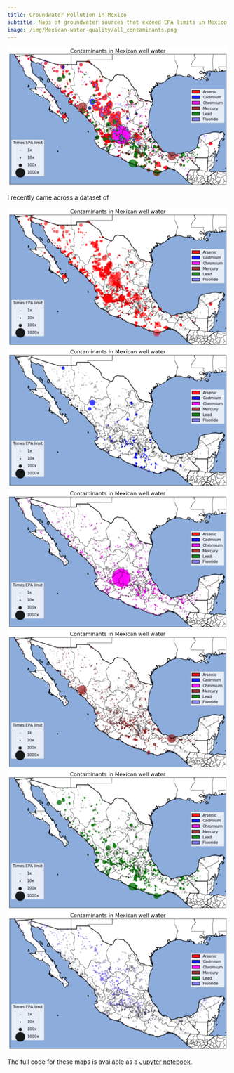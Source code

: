 ```yaml
---
title: Groundwater Pollution in Mexico
subtitle: Maps of groundwater sources that exceed EPA limits in Mexico
image: /img/Mexican-water-quality/all_contaminants.png
---
```


![All contaminants](/img/Mexican-water-quality/all_contaminants.png)

I recently came across a dataset of 

![Arsenic](/img/Mexican-water-quality/arsenic.png)
![Cadmium](/img/Mexican-water-quality/cadmium.png)
![Chromium](/img/Mexican-water-quality/chromium.png)
![Mercury](/img/Mexican-water-quality/mercury.png)
![Lead](/img/Mexican-water-quality/lead.png)
![Fluoride](/img/Mexican-water-quality/fluoride.png)


The full code for these maps is available as a [Jupyter notebook](https://github.com/DanielMartinAlarcon/Mexican-water-quality/blob/master/empirical/1_code/Mexican-water-quality.ipynb).
